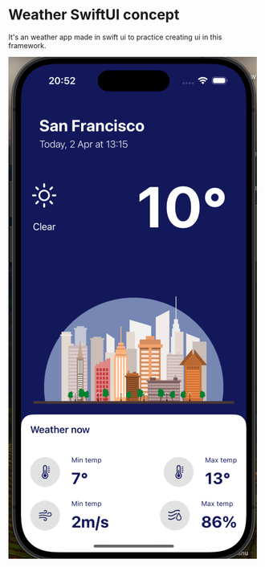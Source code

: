 # Weather SwiftUI concept

It's an weather app made in swift ui to practice creating ui in this framework.

![alt text](image.png) 